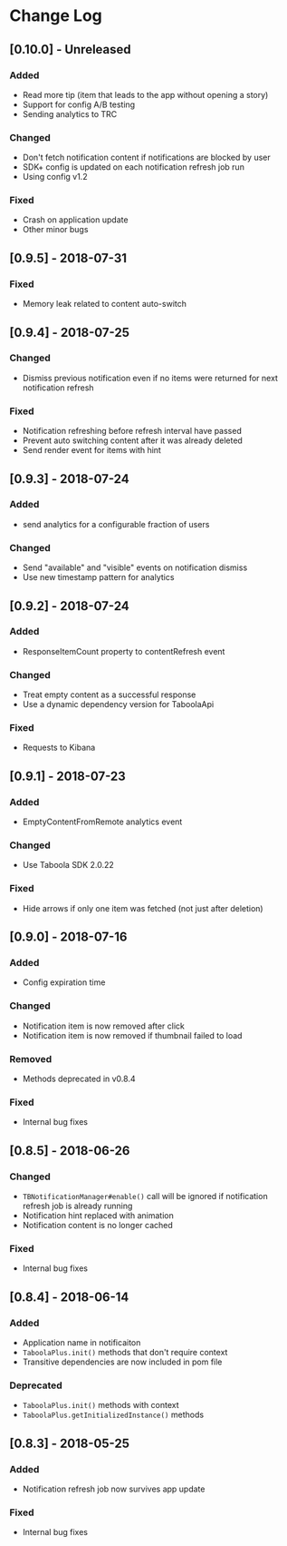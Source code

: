 # Change Log


## [0.10.0] - Unreleased
### Added
- Read more tip (item that leads to the app without opening a story)
- Support for config A/B testing
- Sending analytics to TRC

### Changed
- Don't fetch notification content if notifications are blocked by user
- SDK+ config is updated on each notification refresh job run
- Using config v1.2

### Fixed
- Crash on application update
- Other minor bugs

## [0.9.5] - 2018-07-31
### Fixed
- Memory leak related to content auto-switch

## [0.9.4] - 2018-07-25
### Changed
- Dismiss previous notification even if no items were returned for next notification refresh

### Fixed
- Notification refreshing before refresh interval have passed
- Prevent auto switching content after it was already deleted
- Send render event for items with hint

## [0.9.3] - 2018-07-24
### Added
- send analytics for a configurable fraction of users

### Changed
- Send "available" and "visible" events on notification dismiss
- Use new timestamp pattern for analytics

## [0.9.2] - 2018-07-24
### Added
- ResponseItemCount property to contentRefresh event

### Changed
- Treat empty content as a successful response
- Use a dynamic dependency version for TaboolaApi

### Fixed
- Requests to Kibana

## [0.9.1] - 2018-07-23
### Added
- EmptyContentFromRemote analytics event

### Changed
- Use Taboola SDK 2.0.22

### Fixed
- Hide arrows if only one item was fetched (not just after deletion)

## [0.9.0] - 2018-07-16
### Added
- Config expiration time

### Changed
- Notification item is now removed after click
- Notification item is now removed if thumbnail failed to load

### Removed
- Methods deprecated in v0.8.4

### Fixed
- Internal bug fixes

## [0.8.5] - 2018-06-26
### Changed
- `TBNotificationManager#enable()` call will be ignored if notification refresh job is already running
- Notification hint replaced with animation
- Notification content is no longer cached

### Fixed
- Internal bug fixes

## [0.8.4] - 2018-06-14
### Added
- Application name in notificaiton
- `TaboolaPlus.init()` methods that don't require context
- Transitive dependencies are now included in pom file

### Deprecated
- `TaboolaPlus.init()` methods with context
- `TaboolaPlus.getInitializedInstance()` methods

## [0.8.3] - 2018-05-25
### Added
- Notification refresh job now survives app update

### Fixed
- Internal bug fixes
